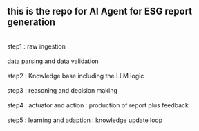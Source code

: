 <html>
<h2>this is the repo for AI Agent for ESG report generation</h2>
<p>
<br>
step1 : raw ingestion
</br>
<br> 
    data parsing and data validation
</br><br>
step2 : Knowledge base including the LLM logic
</br><br> 
step3 : reasoning and decision making
</br><br>
step4 : actuator and action : production of report plus feedback
</br><br>
step5 : learning and adaption : knowledge update loop
</br>
</p>
</html>
